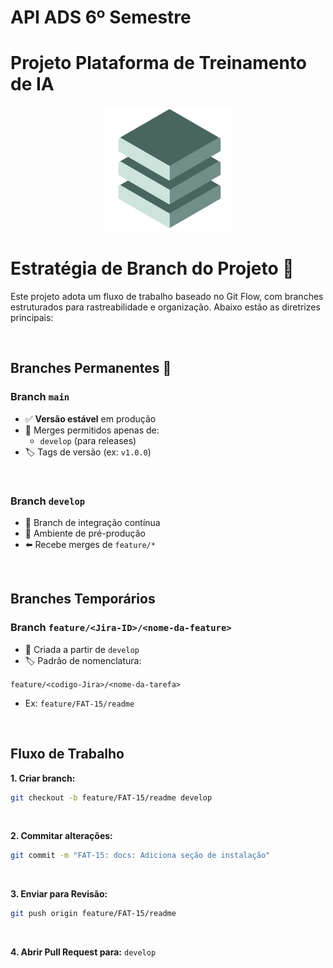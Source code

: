 # API ADS 6º Semestre

# Projeto Plataforma de Treinamento de IA

<p align="center">
      <img src="/Documentacao/img/fullstack.png" alt="Logo da Equipe FullStack">



# Estratégia de Branch do Projeto 📜

Este projeto adota um fluxo de trabalho baseado no Git Flow, com branches estruturados para rastreabilidade e organização. Abaixo estão as diretrizes principais:

<br>

## Branches Permanentes 📝

### Branch `main`

- ✅ **Versão estável** em produção
- 🔀 Merges permitidos apenas de:
  - `develop` (para releases)
- 🏷️ Tags de versão (ex: `v1.0.0`)

<br>

### Branch `develop`

- 🔄 Branch de integração contínua
- 🧪 Ambiente de pré-produção
- ⬅️ Recebe merges de `feature/*`

<br>

## Branches Temporários

### Branch `feature/<Jira-ID>/<nome-da-feature>`

- 🌱 Criada a partir de `develop`
- 🏷️ Padrão de nomenclatura:

`feature/<codigo-Jira>/<nome-da-tarefa>`

- Ex: `feature/FAT-15/readme`

<br>

## Fluxo de Trabalho

**1. Criar branch:**
   ```bash
   git checkout -b feature/FAT-15/readme develop
   ```

<br>

**2. Commitar alterações:**
   ```bash
   git commit -m "FAT-15: docs: Adiciona seção de instalação"
   ```

<br>

**3. Enviar para Revisão:**
   ```bash
   git push origin feature/FAT-15/readme
   ```

<br>

**4. Abrir Pull Request para:** `develop`

<br>






